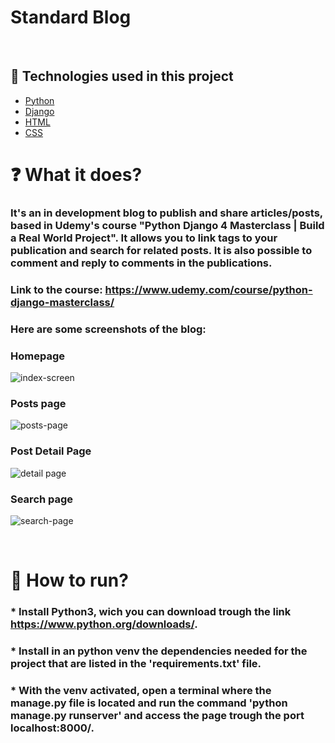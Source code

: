 # Standard Blog
<br>

## 🧪 Technologies used in this project

- [Python](https://www.python.org/)
- [Django](https://www.djangoproject.com/)
- [HTML](https://developer.mozilla.org/pt-BR/docs/Web/HTML)
- [CSS](https://developer.mozilla.org/pt-BR/docs/Web/CSS)

 # ❓ What it does?

### It's an in development blog to publish and share articles/posts, based in Udemy's course "Python Django 4 Masterclass | Build a Real World Project". It allows you to link tags to your publication and search for related posts. It is also possible to comment and reply to comments in the publications.

### Link to the course: https://www.udemy.com/course/python-django-masterclass/

### Here are some screenshots of the blog:

### Homepage
![index-screen](https://user-images.githubusercontent.com/104523477/215147910-441afc3a-dfb8-4432-ba5f-05ec6b5eb408.jpg)


### Posts page
![posts-page](https://user-images.githubusercontent.com/104523477/215147935-3d0ddbfc-9448-4bbb-af4d-639720df5118.jpg)


### Post Detail Page
![detail page](https://user-images.githubusercontent.com/104523477/215147924-b3d3457c-bca4-4db6-801f-d76a2abca304.jpg)


### Search page
![search-page](https://user-images.githubusercontent.com/104523477/215147951-632a8313-8af4-4b7f-a9b6-fdb0710ec01c.png)

<br>

# 🚀 How to run?

### * Install Python3, wich you can download trough the link https://www.python.org/downloads/.
### * Install in an python venv the dependencies needed for the project that are listed in the 'requirements.txt' file.
### * With the venv activated, open a terminal where the manage.py file is located and run the command 'python manage.py runserver' and access the page trough the port localhost:8000/.

